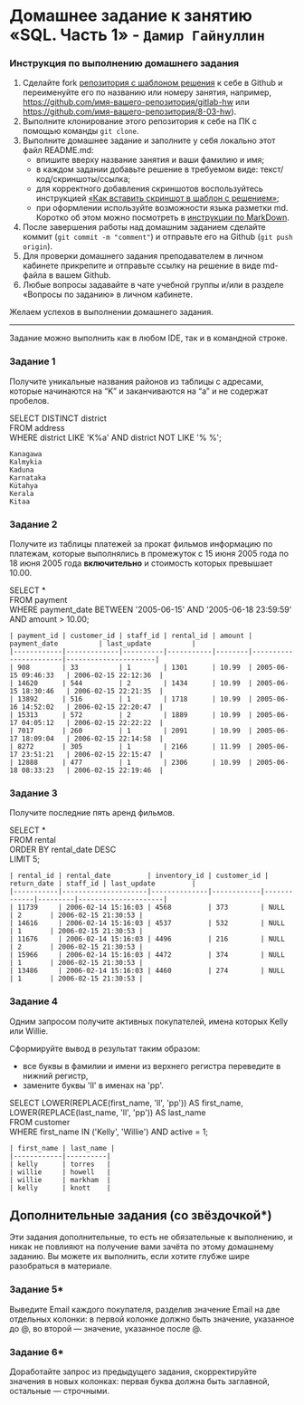 # Домашнее задание к занятию «SQL. Часть 1» - `Дамир Гайнуллин`

### Инструкция по выполнению домашнего задания

1. Сделайте fork [репозитория c шаблоном решения](https://github.com/netology-code/sys-pattern-homework) к себе в Github и переименуйте его по названию или номеру занятия, например, https://github.com/имя-вашего-репозитория/gitlab-hw или https://github.com/имя-вашего-репозитория/8-03-hw).
2. Выполните клонирование этого репозитория к себе на ПК с помощью команды `git clone`.
3. Выполните домашнее задание и заполните у себя локально этот файл README.md:
   - впишите вверху название занятия и ваши фамилию и имя;
   - в каждом задании добавьте решение в требуемом виде: текст/код/скриншоты/ссылка;
   - для корректного добавления скриншотов воспользуйтесь инструкцией [«Как вставить скриншот в шаблон с решением»](https://github.com/netology-code/sys-pattern-homework/blob/main/screen-instruction.md);
   - при оформлении используйте возможности языка разметки md. Коротко об этом можно посмотреть в [инструкции по MarkDown](https://github.com/netology-code/sys-pattern-homework/blob/main/md-instruction.md).
4. После завершения работы над домашним заданием сделайте коммит (`git commit -m "comment"`) и отправьте его на Github (`git push origin`).
5. Для проверки домашнего задания преподавателем в личном кабинете прикрепите и отправьте ссылку на решение в виде md-файла в вашем Github.
6. Любые вопросы задавайте в чате учебной группы и/или в разделе «Вопросы по заданию» в личном кабинете.

Желаем успехов в выполнении домашнего задания.

---

Задание можно выполнить как в любом IDE, так и в командной строке.

### Задание 1

Получите уникальные названия районов из таблицы с адресами, которые начинаются на “K” и заканчиваются на “a” и не содержат пробелов.

SELECT DISTINCT district  
FROM address  
WHERE district LIKE 'K%a' AND district NOT LIKE '% %';  
```
Kanagawa
Kalmykia
Kaduna
Karnataka
Kütahya
Kerala
Kitaa
```
### Задание 2

Получите из таблицы платежей за прокат фильмов информацию по платежам, которые выполнялись в промежуток с 15 июня 2005 года по 18 июня 2005 года **включительно** и стоимость которых превышает 10.00.

SELECT *  
FROM payment  
WHERE payment_date BETWEEN '2005-06-15' AND '2005-06-18 23:59:59'  
AND amount > 10.00;  

```
| payment_id | customer_id | staff_id | rental_id | amount | payment_date          | last_update          |
|------------|-------------|----------|-----------|--------|-----------------------|----------------------|
| 908        | 33          | 1        | 1301      | 10.99  | 2005-06-15 09:46:33   | 2006-02-15 22:12:36  |
| 14620      | 544         | 2        | 1434      | 10.99  | 2005-06-15 18:30:46   | 2006-02-15 22:21:35  |
| 13892      | 516         | 1        | 1718      | 10.99  | 2005-06-16 14:52:02   | 2006-02-15 22:20:47  |
| 15313      | 572         | 2        | 1889      | 10.99  | 2005-06-17 04:05:12   | 2006-02-15 22:22:22  |
| 7017       | 260         | 1        | 2091      | 10.99  | 2005-06-17 18:09:04   | 2006-02-15 22:14:58  |
| 8272       | 305         | 1        | 2166      | 11.99  | 2005-06-17 23:51:21   | 2006-02-15 22:15:47  |
| 12888      | 477         | 1        | 2306      | 10.99  | 2005-06-18 08:33:23   | 2006-02-15 22:19:46  |

```


### Задание 3

Получите последние пять аренд фильмов.

SELECT *  
FROM rental  
ORDER BY rental_date DESC  
LIMIT 5;  

```
| rental_id | rental_date         | inventory_id | customer_id | return_date | staff_id | last_update         |
|-----------|---------------------|--------------|------------|-------------|---------|---------------------|
| 11739     | 2006-02-14 15:16:03 | 4568         | 373        | NULL        | 2       | 2006-02-15 21:30:53 |
| 14616     | 2006-02-14 15:16:03 | 4537         | 532        | NULL        | 1       | 2006-02-15 21:30:53 |
| 11676     | 2006-02-14 15:16:03 | 4496         | 216        | NULL        | 2       | 2006-02-15 21:30:53 |
| 15966     | 2006-02-14 15:16:03 | 4472         | 374        | NULL        | 1       | 2006-02-15 21:30:53 |
| 13486     | 2006-02-14 15:16:03 | 4460         | 274        | NULL        | 1       | 2006-02-15 21:30:53 |

```


### Задание 4

Одним запросом получите активных покупателей, имена которых Kelly или Willie. 

Сформируйте вывод в результат таким образом:
- все буквы в фамилии и имени из верхнего регистра переведите в нижний регистр,
- замените буквы 'll' в именах на 'pp'.

SELECT LOWER(REPLACE(first_name, 'll', 'pp')) AS first_name,  
       LOWER(REPLACE(last_name, 'll', 'pp')) AS last_name  
FROM customer  
WHERE first_name IN ('Kelly', 'Willie') AND active = 1;  

```
| first_name | last_name |
|------------|----------|
| kelly      | torres   |
| willie     | howell   |
| willie     | markham  |
| kelly      | knott    |

```





## Дополнительные задания (со звёздочкой*)
Эти задания дополнительные, то есть не обязательные к выполнению, и никак не повлияют на получение вами зачёта по этому домашнему заданию. Вы можете их выполнить, если хотите глубже шире разобраться в материале.

### Задание 5*

Выведите Email каждого покупателя, разделив значение Email на две отдельных колонки: в первой колонке должно быть значение, указанное до @, во второй — значение, указанное после @.

### Задание 6*

Доработайте запрос из предыдущего задания, скорректируйте значения в новых колонках: первая буква должна быть заглавной, остальные — строчными.
